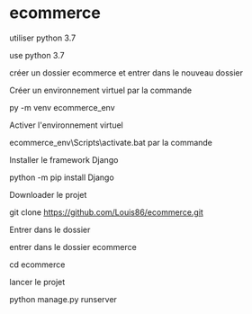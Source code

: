 # ecommerce
utiliser python 3.7

 use python 3.7

créer un dossier ecommerce et entrer dans le nouveau dossier 

Créer un environnement virtuel par la commande 

py -m venv ecommerce_env

Activer l'environnement virtuel 

ecommerce_env\Scripts\activate.bat  par la commande 

Installer le framework Django

python -m pip install Django

Downloader le projet  
 
git clone https://github.com/Louis86/ecommerce.git

Entrer dans le dossier 

entrer dans le dossier ecommerce 


cd ecommerce

lancer le projet

python manage.py runserver

